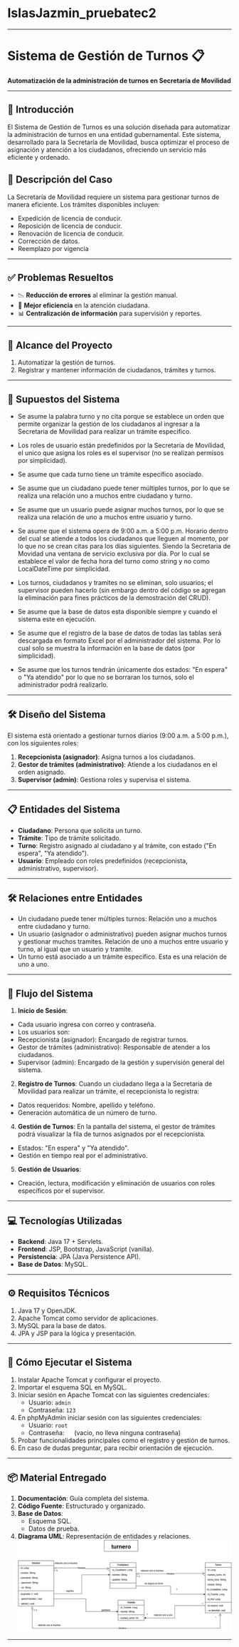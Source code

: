 # IslasJazmin_pruebatec2
---
# Sistema de Gestión de Turnos 📋
**Automatización de la administración de turnos en Secretaría de Movilidad**

---
## 🌟 **Introducción**
El Sistema de Gestión de Turnos es una solución diseñada para automatizar la administración de turnos en una entidad gubernamental. Este sistema, desarrollado para la Secretaría de Movilidad, busca optimizar el proceso de asignación y atención a los ciudadanos, ofreciendo un servicio más eficiente y ordenado.

## 📝 **Descripción del Caso**
La Secretaría de Movilidad requiere un sistema para gestionar turnos de manera eficiente. Los trámites disponibles incluyen:
- Expedición de licencia de conducir.
- Reposición de licencia de conducir.
- Renovación de licencia de conducir.
- Corrección de datos.
- Reemplazo por vigencia

---
## ✅ **Problemas Resueltos**
- 📉 **Reducción de errores** al eliminar la gestión manual.
- 🚀 **Mejor eficiencia** en la atención ciudadana.
- 📊 **Centralización de información** para supervisión y reportes.

---
## 🎯 **Alcance del Proyecto**
1. Automatizar la gestión de turnos.
2. Registrar y mantener información de ciudadanos, trámites y turnos.

---
## 📝 **Supuestos del Sistema**
- Se asume la palabra turno y no cita porque se establece un orden que permite organizar la gestión de los ciudadanos al ingresar a la Secretaria de Movilidad para realizar un trámite especifico.
  
- Los roles de usuario están predefinidos por la Secretaria de Movilidad, el unico que asigna los roles es el supervisor (no se realizan permisos por simplicidad).
  
- Se asume que cada turno tiene un trámite específico asociado.
  
- Se asume que un ciudadano puede tener múltiples turnos, por lo que se realiza una relación uno a muchos entre ciudadano y turno.
  
- Se asume que un usuario puede asignar muchos turnos, por lo que se realiza una relación de uno a muchos entre usuario y turno.
  
- Se asume que el sistema opera de 9:00 a.m. a 5:00 p.m. Horario dentro del cual se atiende a todos los ciudadanos que lleguen al momento, por lo que no se crean citas para los días siguientes. Siendo la Secretaria de Movidad una ventana de servicio exclusiva por día. Por lo cual se establece el valor de fecha hora del turno como string y no como LocalDateTime por simplicidad.
    
- Los turnos, ciudadanos y tramites no se eliminan, solo usuarios; el supervisor pueden hacerlo (sin embargo dentro del código se agregan la eliminación para fines prácticos de la demostración del CRUD).
    
- Se asume que la base de datos esta disponible siempre y cuando el sistema este en ejecución.
  
- Se asume que el registro de la base de datos de todas las tablas será descargada en formato Excel por el administrador del sistema. Por lo cual solo se muestra la información en la base de datos (por simplicidad).
  
- Se asume que los turnos tendrán únicamente dos estados: "En espera" o "Ya atendido" por lo que no se borraran los turnos, solo el administrador podrá realizarlo.

---
## 🛠️ **Diseño del Sistema**
El sistema está orientado a gestionar turnos diarios (9:00 a.m. a 5:00 p.m.), con los siguientes roles:

1. **Recepcionista (asignador)**: Asigna turnos a los ciudadanos.
2. **Gestor de trámites (administrativo)**: Atiende a los ciudadanos en el orden asignado.
3. **Supervisor (admin)**: Gestiona roles y supervisa el sistema.

---
## 📋 **Entidades del Sistema**
- **Ciudadano**: Persona que solicita un turno.
- **Trámite**: Tipo de trámite solicitado.
- **Turno**: Registro asignado al ciudadano y al trámite, con estado ("En espera", "Ya atendido").
- **Usuario**: Empleado con roles predefinidos (recepcionista, administrativo, supervisor).

---
## 🛠️ **Relaciones entre Entidades**
-	Un ciudadano puede tener múltiples turnos: Relación uno a muchos entre ciudadano y turno.
-	Un usuario (asignador o administrativo) pueden asignar muchos turnos y gestionar muchos tramites. Relación de uno a muchos entre usuario y turno, al igual que un usuario y tramite.
-	Un turno está asociado a un trámite específico. Esta es una relación de uno a uno.

---
## 🔄 **Flujo del Sistema**
1. **Inicio de Sesión**:
- Cada usuario ingresa con correo y contraseña.
- Los usuarios son:
- Recepcionista (asignador): Encargado de registrar turnos.
- Gestor de trámites (administrativo): Responsable de atender a los ciudadanos.
- Supervisor (admin): Encargado de la gestión y supervisión general del sistema.

2. **Registro de Turnos**:
Cuando un ciudadano llega a la Secretaria de Movilidad para realizar un trámite, el recepcionista lo registra:
- Datos requeridos: Nombre, apellido y teléfono.
- Generación automática de un número de turno.
4. **Gestión de Turnos**:
En la pantalla del sistema, el gestor de trámites podrá visualizar la fila de turnos asignados por el recepcionista.
- Estados: "En espera" y "Ya atendido".
- Gestión en tiempo real por el administrativo.
5. **Gestión de Usuarios**:
- Creación, lectura, modificación y eliminación de usuarios con roles específicos por el supervisor.

---
## 💻 **Tecnologías Utilizadas**
- **Backend**: Java 17 + Servlets.
- **Frontend**: JSP, Bootstrap, JavaScript (vanilla).
- **Persistencia**: JPA (Java Persistence API).
- **Base de Datos**: MySQL.

---
## ⚙️ **Requisitos Técnicos**
1. Java 17 y OpenJDK.
2. Apache Tomcat como servidor de aplicaciones.
3. MySQL para la base de datos.
4. JPA y JSP para la lógica y presentación.

---
## 🚀 **Cómo Ejecutar el Sistema**
1. Instalar Apache Tomcat y configurar el proyecto.
2. Importar el esquema SQL en MySQL.
3. Iniciar sesión en Apache Tomcat con las siguientes credenciales:
   - Usuario: `admin`
   - Contraseña: `123`
4. En phpMyAdmin iniciar sesión con las siguientes credenciales:
   - Usuario: `root`
   - Contraseña: `  ` (vacio, no lleva ninguna contraseña)
6.  Probar funcionalidades principales como el registro y gestión de turnos.
7.  En caso de dudas preguntar, para recibir orientación de ejecución.
---
## 📦 **Material Entregado**
1. **Documentación**: Guía completa del sistema.
2. **Código Fuente**: Estructurado y organizado.
3. **Base de Datos**: 
   - Esquema SQL.
   - Datos de prueba.
4. **Diagrama UML**: Representación de entidades y relaciones.
![Diagrama UML](https://github.com/Jazmin-25/IslasJazmin_pruebatec2/blob/main/DiagramaClasesTurnero.drawio.png?raw=true)
---

